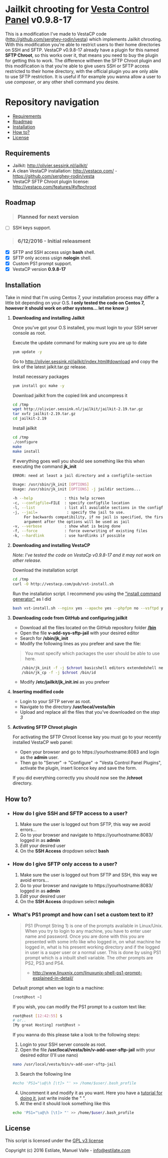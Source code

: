 # Jailkit chrooting for [Vesta Control Panel](http://vestacp.com/) __v0.9.8-17__

This is a modification I've made to VestaCP code (http://github.com/serghey-rodin/vesta) which implements Jailkit chrooting. With this modification you're able to restrict users to their home directories on SSH and SFTP. VestaCP v0.9.8-17 already have a plugin for this named **SFTP Chroot**, so this works over it, that means you need to buy the plugin for getting this to work. The difference witheen the SFTP Chroot plugin and this modification is that you're able to give users SSH or SFTP access restricted to their home directory, with the official plugin you are only able to use SFTP restriction. It is useful if for example you wanna allow a user to use *composer*, or any other shell command you desire. 

# Repository navigation
* [Requirements](https://github.com/Estilate/vestacp-jailkit-chroot#requirements)
* [Roadmap](https://github.com/Estilate/vestacp-jailkit-chroot#roadmap)
* [Installation](https://github.com/Estilate/vestacp-jailkit-chroot#installation)
* [How to?](https://github.com/Estilate/vestacp-jailkit-chroot#how-to)
* [License](https://github.com/Estilate/vestacp-jailkit-chroot#license)
    
## Requirements
* Jailkit: http://olivier.sessink.nl/jailkit/
* A clean VestaCP installation: http://vestacp.com/ - https://github.com/serghey-rodin/vesta
* VestaCP SFTP Chroot plugin license: http://vestacp.com/features/#sftpchroot

## Roadmap
> ### Planned for next version
- [ ] SSH keys support.

> ### 6/12/2016 - Initial releasment
- [x] SFTP and SSH access usign **bash** shell.
- [x] SFTP only access usign **nologin** shell.
- [x] Custom PS1 prompt support.
- [x] VestaCP version **0.9.8-17**

## Installation

Take in mind that I'm using Centos 7, your installation process may differ a little bit depending on your O.S. **I only tested the code on Centos 7, however it should work on other systems... let me know ;)**


1. **Downloading and installing Jailkit**
    
    Once you've got your O.S installed, you must login to your SSH server console as root.
    
    Execute the update command for making sure you are up to date
    ```bash
    yum update -y
    ```
    Go to http://olivier.sessink.nl/jailkit/index.html#download and copy the link of the latest jalkit.tar.gz release.
    
    Install necessary packages
    ```bash
    yum install gcc make -y
    ```
    
    Download jailkit from the copied link and uncompress it
    ```bash
    cd /tmp
    wget http://olivier.sessink.nl/jailkit/jailkit-2.19.tar.gz
    tar xvfz jailkit-2.19.tar.gz
    cd jailkit-2.19
    ```
    
    Install jailkit
    ```bash
    cd /tmp
    ./configure
    make
    make install
    ```
    
    If everything goes well you should see something like this when executing the command **jk_init**
    ```bash
    ERROR: need at least a jail directory and a configfile-section

    Usage: /usr/sbin/jk_init [OPTIONS]
    Usage: /usr/sbin/jk_init [OPTIONS] -j jaildir sections...

    -h --help              : this help screen
    -c, --configfile=FILE  : specify configfile location
    -l, --list             : list all available sections in the configfile
    -j, --jail=             : specify the jail to use.
         For backwards compatibility, if no jail is specified, the first
         argument after the options will be used as jail
    -v, --verbose          : show what is being done
    -f, --force            : force overwriting of existing files
    -k, --hardlink         : use hardlinks if possible
    ```
    
    
2. **Downloading and installing VestaCP**
    
    *Note: I've tested the code on VestaCp v0.9.8-17 and it may not work on other release.*
    
    Download the installation script
    ```bash
    cd /tmp
    curl -O http://vestacp.com/pub/vst-install.sh
    ```
    
    Run the installation script. I recommend you using the ["install command generator"](http://vestacp.com/#install) as I did
    ```bash
    bash vst-install.sh --nginx yes --apache yes --phpfpm no --vsftpd yes --proftpd no --exim yes --dovecot yes --spamassassin yes --clamav yes --named yes --iptables yes --fail2ban yes --mysql yes --postgresql no --remi yes --quota yes
    ```
    
    
3. **Downloading code from GitHub and configuring jailkit** 
    * Download all the files located on the GitHub repository folder **[/bin](https://github.com/Estilate/vestacp-jailkit-chroot/tree/master/bin)**
    * Open the file **v-add-sys-sftp-jail** with your desired editor
    * Search for **/sbin/jk_init** 
    * Modify the following lines as you prefeer and save the file:
    > You must specify which packages the user should be able to use here.
    ```bash
        /sbin/jk_init -f -j $chroot basicshell editors extendedshell netutils ssh sftp scp git
        /sbin/jk_cp -f -j $chroot /bin/id
    ```    
    * Modify **/etc/jailkit/jk_init.ini** as you prefeer
    
    
4. **Inserting modified code**
    * Login to your SFTP server as root.
    * Navigate to the directory **/usr/local/vesta/bin**
    * Upload and replace all the files that you've downloaded on the *step 3*


5. **Activating SFTP Chroot plugin**
    
    For activating the SFTP Chroot license key you must go to your recently installed VestaCP web panel: 
    * Open your browser and go to https://yourhostname:8083 and login as the **admin** user.
    * Then go to "Server" -> "Configure" -> "Vesta Control Panel Plugins", activate the plugin, insert licence key and save the form.
    
    If you did everything correctly you should now see the **/chroot** directory.
    

## How to?

* ### How do I give SSH and SFTP access to a user?
    1. Make sure the user is logged out from SFTP, this way we avoid errors...
    2. Go to your browser and navigate to https://yourhostname:8083/ logged in as **admin**
    3. *Edit* your desired user
    4. On the **SSH Access** dropdown select **bash**


* ### How do I give SFTP only access to a user?
    1. Make sure the user is logged out from SFTP and SSH, this way we avoid errors...
    2. Go to your browser and navigate to https://yourhostname:8083/ logged in as **admin**
    3. *Edit* your desired user
    4. On the **SSH Access** dropdown select **nologin**
    
    
* ### What's PS1 prompt and how can I set a custom text to it?
    > PS1 (Prompt String 1) is one of the prompts available in Linux/Unix. When you try to login to any machine, you have to enter user name and password. Once you are done with this you are presented with some info like who logged in, on what machine he logged in, what is his present working directory and if the logged in user is a super user or a normal user. This is done by using PS1 prompt which is a inbuilt shell variable. The other prompts are PS2, PS3 and PS4.
    > - http://www.linuxnix.com/linuxunix-shell-ps1-prompt-explained-in-detail/
    
    Default prompt when we login to a machine:
    ```bash
    [root@host ~]
    ```
    If you wish, you can modify the PS1 prompt to a custom text like:
    ```bash
    root@host [12:42:55] $
    # or..
    [My great Hosting] root@host >
    ```
    If you wanna do this please take a look to the following steps:
    1. Login to your SSH server console as root.
    2. Open the file **/usr/local/vesta/bin/v-add-user-sftp-jail** with your desired editor (I'll use nano)
    ```bash
    nano /usr/local/vesta/bin/v-add-user-sftp-jail
    ```
    3. Search the following line
    ```bash
    #echo 'PS1="\u@\h [\t]> "' >> /home/$user/.bash_profile
    ```
    4. Uncomment it and modify it as you want. Here you have a [tutorial for doing it](http://www.thegeekstuff.com/2008/09/bash-shell-ps1-10-examples-to-make-your-linux-prompt-like-angelina-jolie/), just write inside the " ".
    5. At the end it should look something like this
    ```bash
    echo 'PS1="\u@\h [\t]> "' >> /home/$user/.bash_profile
    ```
   
## License
This script is licensed under the [GPL v3 license](https://github.com/Estilate/vestacp-jailkit-chroot/blob/master/LICENSE)

Copyright (c) 2016 Estilate, Manuel Valle - <info@estilate.com> 

